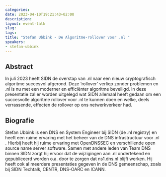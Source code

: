 ```yaml
---
categories:
date: 2023-04-10T19:21:43+02:00
description:
layout: event-talk
slug:
tags:
title: "Stefan Ubbink - De Algoritme-rollover voor .nl "
speakers:
- stefan-ubbink
---
```


## Abstract

In juli 2023 heeft SIDN de overstap van .nl naar een nieuw cryptografisch algoritme succesvol afgerond. Deze ‘rollover’ verliep zonder problemen en .nl is nu met een moderner en efficiënter algoritme beveiligd. 
In deze presentatie zal er worden uitgelegd wat SIDN allemaal heeft gedaan om een succesvolle algoritme rollover voor .nl te kunnen doen en welke, deels verrassende, effecten de rollover op ons netwerkverkeer had.

## Biografie

Stefan Ubbink is een DNS en System Engineer bij SIDN (de .nl registry) en heeft een ruime ervaring met het beheer van de DNS infrastructuur voor .nl . Hierbij heeft hij ruime ervaring met OpenDNSSEC en verschillende open source name server software. Samen met andere leden van Team DNS binnen SIDN zorgt hij ervoor dat de wijzigingen aan .nl ondertekend en gepubliceerd worden o.a. door te zorgen dat ns1.dns.nl blijft werken. Hij heeft ook al meerdere presentaties gegeven in de DNS gemeenschap, zoals bij SIDN Techtalk, CENTR, DNS-OARC en ICANN.
